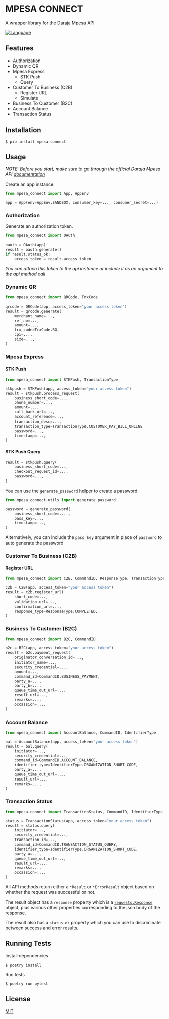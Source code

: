 # MPESA CONNECT

A wrapper library for the Daraja Mpesa API

[![Language](https://img.shields.io/badge/language-python-green.svg)](https://python.org)

## Features

- Authorization
- Dynamic QR
- Mpesa Express
  - STK Push
  - Query
- Customer To Business (C2B)
    - Register URL
    - Simulate
- Business To Customer (B2C)
- Account Balance
- Transaction Status

## Installation

    $ pip install mpesa-connect

## Usage

*NOTE: Before you start, make sure to go through the official Daraja Mpesa API [documentation](https://developer.safaricom.co.ke/Documentation)* 

Create an app instance. 

```python
from mpesa_connect import App, AppEnv

app = App(env=AppEnv.SANDBOX, consumer_key=..., consumer_secret=...)
```

### Authorization

Generate an authorization token.

```python
from mpesa_connect import OAuth

oauth = OAuth(app)
result = oauth.generate()
if result.status_ok:
    access_token = result.access_token
```
*You can attach this token to the api instance or include it as an argument to the api method call*

### Dynamic QR
```python
from mpesa_connect import QRCode, TrxCode

qrcode = QRCode(app, access_token="your access token")
result = qrcode.generate(
    merchant_name=...,
    ref_no=...,
    amount=...,
    trx_code=TrxCode.BG,
    cpi=...,
    size=...,
)
```

### Mpesa Express

#### STK Push
```python
from mpesa_connect import STKPush, TransactionType

stkpush = STKPush(app, access_token="your access token")
result = stkpush.process_request(
    business_short_code=...,
    phone_number=...,
    amount=...,
    call_back_url=...,
    account_reference=...,
    transaction_desc=...,
    transaction_type=TransactionType.CUSTOMER_PAY_BILL_ONLINE
    password=...,
    timestamp=...,
)
```

#### STK Push Query
```python
result = stkpush.query(
    business_short_code=...,
    checkout_request_id=...,
    password=...,
)
```
You can use the `generate_password` helper to create a password

```python
from mpesa_connect.utils import generate_password

password = generate_password(
    business_short_code=....,
    pass_key=...,
    timestamp=...,
)
```
Alternatively, you can include the `pass_key` argument in place of `password` to auto generate the password

### Customer To Business (C2B)

#### Register URL
```python
from mpesa_connect import C2B, CommandID, ResponseType, TransactionType

c2b = C2B(app, access_token="your access token")
result = c2b.register_url(
    short_code=...,
    validation_url=...,
    confirmation_url=...,
    response_type=ResponseType.COMPLETED,
)
```

### Business To Customer (B2C)

```python
from mpesa_connect import B2C, CommandID

b2c = B2C(app, access_token="your access token")
result = b2c.payment_request(
    originator_conversation_id=...,
    initiator_name=...,
    security_credential=...,
    amount=...,
    command_id=CommandID.BUSINESS_PAYMENT,
    party_a=...,
    party_b=...,
    queue_time_out_url=...,
    result_url=...,
    remarks=...,
    occassion=...,
)
```

### Account Balance

```python
from mpesa_connect import AccountBalance, CommandID, IdentifierType

bal = AccountBalance(app, access_token="your access token")
result = bal.query(
    initiator=...,
    security_credential=...,
    command_id=CommandID.ACCOUNT_BALANCE,
    identifier_type=IdentifierType.ORGANIZATION_SHORT_CODE,
    party_a=...,
    queue_time_out_url=...,
    result_url=...,
    remarks=...,
)
```

### Transaction Status

```python
from mpesa_connect import TransactionStatus, CommandID, IdentifierType

status = TransactionStatus(app, access_token="your access token")
result = status.query(
    initiator=...,
    security_credential=...,
    transaction_id=...,
    command_id=CommandID.TRANSACTION_STATUS_QUERY,
    identifier_type=IdentifierType.ORGANIZATION_SHORT_CODE,
    party_a=...,
    queue_time_out_url=...,
    result_url=...,
    remarks=...,
    occassion=...,
)
```

All API methods return either a `*Result` or `*ErrorResult` object based on whether the request was successful or not.

The result object has a `response` property which is a [`requests.Response`](https://requests.readthedocs.io/en/latest/api/#requests.Response) object, plus various other properties corresponding to the json body of the response. 

The result also has a `status_ok` property which you can use to discriminate between success and error results.

## Running Tests

Install dependencies

    $ poetry install

 Run tests

    $ poetry run pytest

## License

[MIT](https://github.com/enwawerueli/mpesa-connect/blob/main/LICENSE)
